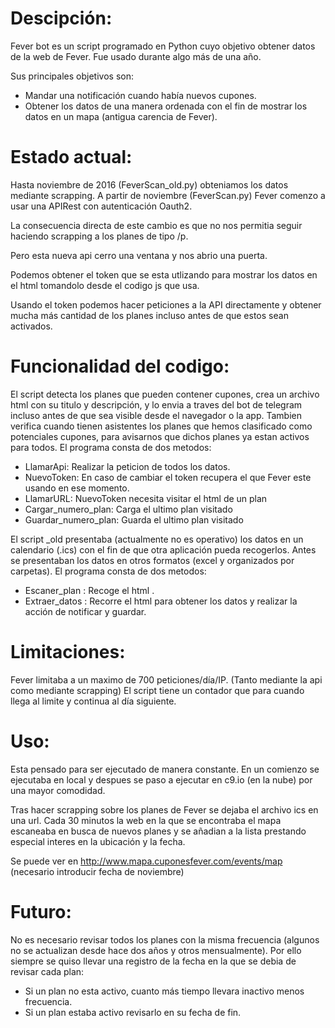 # Descipción:
Fever bot es un script programado en Python cuyo objetivo obtener datos de la web de Fever.  Fue usado durante algo más de una año.

Sus principales objetivos son:
- Mandar una notificación cuando había nuevos cupones.
- Obtener los datos de una manera ordenada con el fin de mostrar los datos en un mapa (antigua carencia de Fever).

# Estado actual:

Hasta noviembre de 2016 (FeverScan_old.py) obteniamos los datos mediante scrapping. A partir de noviembre (FeverScan.py) Fever comenzo a usar una APIRest con autenticación Oauth2.

La consecuencia directa de este cambio es que no nos permitia seguir haciendo scrapping a los planes de tipo /p.

Pero esta nueva api cerro una ventana y nos abrio una puerta.

Podemos obtener el token que se esta utlizando para mostrar los datos en el html tomandolo desde el codigo js que usa.

Usando el token podemos hacer peticiones a la API directamente y obtener mucha más cantidad de los planes incluso antes de que estos sean activados.


# Funcionalidad del codigo:

El script  detecta los planes que pueden contener cupones, crea un archivo html con su titulo y descripción, y lo envia a traves del bot de telegram incluso antes de que sea visible desde el navegador o la app.
Tambien verifica cuando tienen asistentes los planes que hemos clasificado como potenciales cupones, para avisarnos que dichos planes ya estan activos para todos.
El programa consta de dos metodos:
- LlamarApi: Realizar la peticion de todos los datos.
- NuevoToken: En caso de cambiar el token recupera el que Fever este usando en ese momento.
- LlamarURL: NuevoToken necesita visitar el html de un plan
- Cargar_numero_plan: Carga el ultimo plan visitado
- Guardar_numero_plan: Guarda el ultimo plan visitado

El script _old presentaba (actualmente no es operativo) los datos en un calendario (.ics) con el fin de que otra aplicación pueda recogerlos. Antes se presentaban los datos en otros formatos (excel y organizados por carpetas).
El programa consta de dos metodos:
- Escaner_plan : Recoge el html .
- Extraer_datos : Recorre el html para obtener los datos y realizar la acción de notificar y guardar.

# Limitaciones:
Fever limitaba a un maximo de 700 peticiones/día/IP. (Tanto mediante la api como mediante scrapping)
El script tiene un contador que para cuando llega al limite y continua al día siguiente.

# Uso:
Esta pensado para ser ejecutado de manera constante.
En un comienzo se ejecutaba en local y despues se paso a ejecutar en c9.io (en la nube) por una mayor comodidad.

Tras hacer scrapping sobre los planes de Fever se dejaba el archivo ics en una url.
Cada 30 minutos la web en la que se encontraba el mapa escaneaba en busca de nuevos planes y se añadian a la lista prestando especial interes en la ubicación y la fecha.

Se puede ver en http://www.mapa.cuponesfever.com/events/map (necesario introducir fecha de noviembre)

# Futuro:
No es necesario revisar todos los planes con la misma frecuencia (algunos no se actualizan desde hace dos años y otros mensualmente). Por ello siempre se quiso llevar una registro de la fecha en la que se debia de revisar cada plan:
- Si un plan no esta activo, cuanto más tiempo llevara inactivo menos frecuencia.
- Si un plan estaba activo revisarlo en su fecha de fin.
